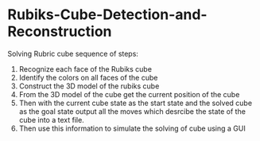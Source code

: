 # Rubiks-Cube-Detection-and-Reconstruction
Solving Rubric cube sequence of steps:
1. Recognize each face of the Rubiks cube
2. Identify the colors on all faces of the cube
3. Construct the 3D model of the rubiks cube 
4. From the 3D model of the cube get the current position of the cube
5. Then with the current cube state as the start state and the solved cube as the goal state output all the moves which desrcibe the state of the cube into a text file.
6. Then use this information to simulate the solving of cube using a GUI
